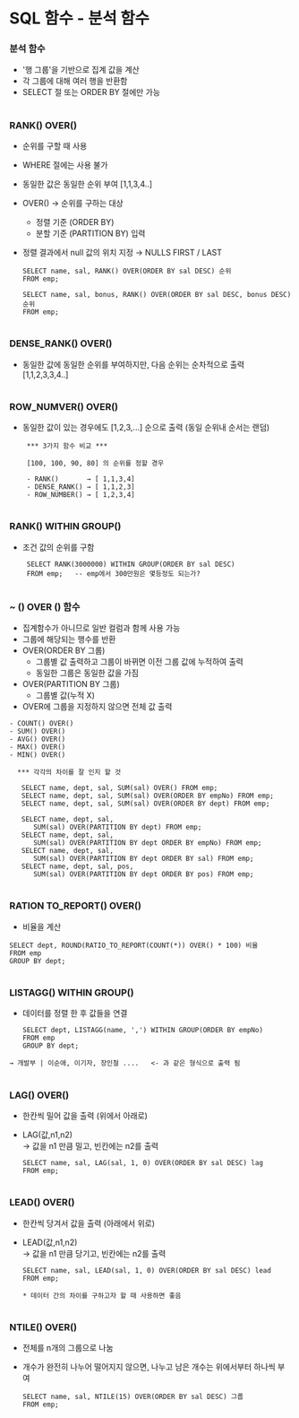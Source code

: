 # SQL 함수 - 분석 함수 

### 분석 함수
 - '행 그룹'을 기반으로 집계 값을 계산
 - 각 그룹에 대해 여러 행을 반환함 
 - SELECT 절 또는 ORDER BY 절에만 가능
#
###  RANK() OVER() 
   - 순위를 구할 때 사용  
   - WHERE 절에는 사용 불가 
   - 동일한 값은 동일한 순위 부여 [1,1,3,4..] 
   - OVER() → 순위를 구하는 대상
     -  정렬 기준 (ORDER BY)
     -  분할 기준 (PARTITION BY) 입력 

   - 정렬 결과에서 null 값의 위치 지정 → NULLS FIRST / LAST
   
         SELECT name, sal, RANK() OVER(ORDER BY sal DESC) 순위 
         FROM emp;
	 
	     SELECT name, sal, bonus, RANK() OVER(ORDER BY sal DESC, bonus DESC) 순위 
         FROM emp;
#  
### DENSE_RANK() OVER()
   - 동일한 값에 동일한 순위를 부여하지만, 다음 순위는 순차적으로 출력 [1,1,2,3,3,4..] 
#
### ROW_NUMVER() OVER()  
   - 동일한 값이 있는 경우에도 [1,2,3,...] 순으로 출력 (동일 순위내 순서는 랜덤) 
   
          *** 3가지 함수 비교 *** 
	  
          [100, 100, 90, 80] 의 순위를 정할 경우 
	  
          - RANK()       → [ 1,1,3,4] 
	      - DENSE_RANK() → [ 1,1,2,3]
	      - ROW_NUMBER() → [ 1,2,3,4]
#    
### RANK() WITHIN GROUP() 
  - 조건 값의 순위를 구함 
     
	     SELECT RANK(3000000) WITHIN GROUP(ORDER BY sal DESC) 
	     FROM emp;   -- emp에서 300만원은 몇등정도 되는가? 
	 
	 
#
### ~ () OVER () 함수 
   - 집계함수가 아니므로 일반 컬럼과 함께 사용 가능 
   - 그룹에 해당되는 행수를 반환 
   - OVER(ORDER BY 그룹)    
      - 그룹별 값 출력하고 그룹이 바뀌면 이전 그룹 값에 누적하여 출력   
      - 동일한 그룹은 동일한 값을 가짐 	 
   - OVER(PARTITION BY 그룹)    
      - 그룹별 값(누적 X) 	   
   - OVER에 그룹을 지정하지 않으면 전체 값 출력 
 

    - COUNT() OVER() 
    - SUM() OVER()
    - AVG() OVER()
    - MAX() OVER()
    - MIN() OVER()
 
      *** 각각의 차이를 잘 인지 할 것
      
       SELECT name, dept, sal, SUM(sal) OVER() FROM emp;   
       SELECT name, dept, sal, SUM(sal) OVER(ORDER BY empNo) FROM emp; 
       SELECT name, dept, sal, SUM(sal) OVER(ORDER BY dept) FROM emp; 
 
       SELECT name, dept, sal,
          SUM(sal) OVER(PARTITION BY dept) FROM emp;  
       SELECT name, dept, sal, 
          SUM(sal) OVER(PARTITION BY dept ORDER BY empNo) FROM emp;   
       SELECT name, dept, sal, 
          SUM(sal) OVER(PARTITION BY dept ORDER BY sal) FROM emp; 
       SELECT name, dept, sal, pos,
          SUM(sal) OVER(PARTITION BY dept ORDER BY pos) FROM emp;

#
### RATION TO_REPORT() OVER() 
   - 비율을 계산 
   
    SELECT dept, ROUND(RATIO_TO_REPORT(COUNT(*)) OVER() * 100) 비율
	FROM emp
	GROUP BY dept;
# 
### LISTAGG() WITHIN GROUP()  
   - 데이터를 정렬 한 후 값들을 연결 
   
         SELECT dept, LISTAGG(name, ',') WITHIN GROUP(ORDER BY empNo) 
	     FROM emp
	     GROUP BY dept;
	  
	→ 개발부 | 이순애, 이기자, 장인철 ....   <- 과 같은 형식으로 출력 됨 
# 
### LAG() OVER() 
   - 한칸씩 밀어 값을 출력 (위에서 아래로)
   - LAG(값,n1,n2)    
     → 값을 n1 만큼 밀고, 빈칸에는 n2를 출력 
	 
	     SELECT name, sal, LAG(sal, 1, 0) OVER(ORDER BY sal DESC) lag  
	     FROM emp;
# 
### LEAD() OVER() 
   - 한칸씩 당겨서 값을 출력 (아래에서 위로)
   - LEAD(값,n1,n2)    
     → 값을 n1 만큼 당기고, 빈칸에는 n2를 출력  
	 
	     SELECT name, sal, LEAD(sal, 1, 0) OVER(ORDER BY sal DESC) lead
	     FROM emp;
	
         * 데이터 간의 차이를 구하고자 할 때 사용하면 좋음 	
#	  
### NTILE() OVER() 
   - 전체를 n개의 그룹으로 나눔 
   - 개수가 완전히 나누어 떨어지지 않으면, 나누고 남은 개수는 위에서부터 하나씩 부여
      
	     SELECT name, sal, NTILE(15) OVER(ORDER BY sal DESC) 그룹
         FROM emp;
	  
